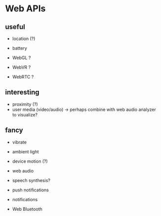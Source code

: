 # Web APIs
## useful
* location (?)
* battery

* WebGL ?
* WebVR ?
* WebRTC ?

## interesting
* proximity (?)
* user media (video/audio) -> perhaps combine with web audio analyzer to visualize?

## fancy
* vibrate
* ambient light
* device motion (?)

* web audio
* speech synthesis? 
* push notifications
* notifications

* Web Bluetooth
